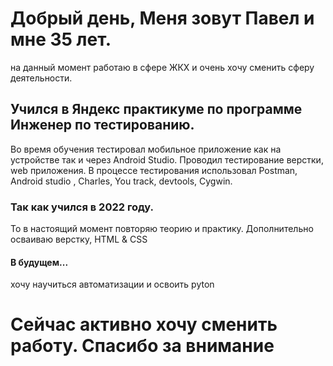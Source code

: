 # Добрый день, Меня зовут Павел и мне 35 лет.
на данный момент работаю в сфере ЖКХ и очень хочу сменить сферу деятельности.
## Учился в Яндекс практикуме по программе Инженер по тестированию.
Во время обучения тестировал мобильное приложение как на устройстве так и через Android Studio.
Проводил тестирование верстки, web приложения. 
В процессе тестирования использовал Postman, Android studio , Charles, You track, devtools, Cygwin. 

### Так как учился в 2022 году.
То в настоящий момент повторяю теорию и практику.
Дополнительно осваиваю верстку, HTML & CSS
#### В будущем...
хочу научиться автоматизации и освоить pyton

# Сейчас активно хочу сменить работу. Спасибо за внимание

